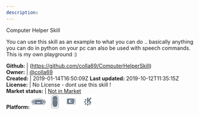 ```yaml
---
description: 
---
```

Computer Helper Skill

You can use this skill as an example to what you can do .. basically anything you can do in python on your pc can also be used with speech commands. This is my own playground :)

**Github:** | (https://github.com/colla69/ComputerHelperSkill)  
**Owner:** | [@colla69](https://github.com/colla69)  
**Created:** | 2019-01-14T16:50:09Z  **Last updated:** 2019-10-12T11:35:15Z  
**License:** | No License - dont use this skill !  
**Market status:** | [Not in Market](https://market.mycroft.ai/skill/)  
**Platform:**   ![](.gitbook/assets/mark-1-icon.png)  ![](.gitbook/assets/mark-2-icon.png)  ![](.gitbook/assets/picroft-icon.png)  ![](.gitbook/assets/kde.png)   
